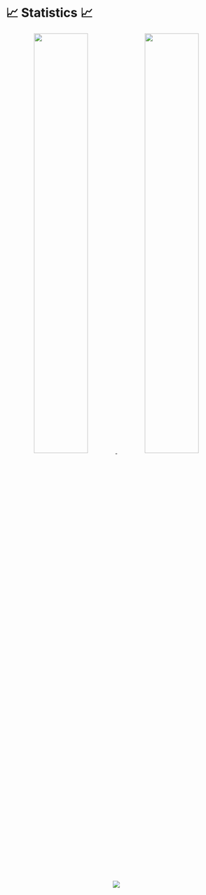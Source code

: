 # 📈 Statistics 📈
<p align="center">
  <a href="https://github.com/mrylund">
    <picture>
      <source media="(prefers-color-scheme: dark)" srcset="https://github-readme-stats.vercel.app/api?username=mrylund&count_private=true&show_icons=true&theme=github_dark&hide_title=true&card_width=420&hide_border=true">
      <img src="https://github-readme-stats.vercel.app/api?username=mrylund&count_private=true&show_icons=true&theme=default&hide_title=true&card_width=420&hide_border=true" width="49.5%"/>
    </picture>
    <picture>
      <source media="(prefers-color-scheme: dark)" srcset="https://github-readme-streak-stats.herokuapp.com/?user=mrylund&theme=github-dark-blue&hide_border=true&fire=f1ad51">
      <img src="https://github-readme-streak-stats.herokuapp.com/?user=mrylund&theme=github-light&stroke=424C58&ring=5195F1&currStreakNum=424C58&fire=f1ad51&sideNums=424C58&dates=677689&hide_border=true" width="49.5%"/>
    </picture>
    <picture>
      <source media="(prefers-color-scheme: dark)" srcset="https://activity-graph.herokuapp.com/graph?username=mrylund&theme=react-dark&hide_border=true&bg_color=0&color=FDFDFD&title_color=FDFDFD&line=5195F1&point=f1ad51">
      <img src="https://activity-graph.herokuapp.com/graph?username=mrylund&hide_border=true&bg_color=0&color=424C58&title_color=424C58&line=5195F1&point=f1ad51" />
    </picture>
</a>
</p>



<!--
**mrylund/mrylund** is a ✨ _special_ ✨ repository because its `README.md` (this file) appears on your GitHub profile.

Here are some ideas to get you started:

- 🔭 I’m currently working on ...
- 🌱 I’m currently learning ...
- 👯 I’m looking to collaborate on ...
- 🤔 I’m looking for help with ...
- 💬 Ask me about ...
- 📫 How to reach me: ...
- 😄 Pronouns: ...
- ⚡ Fun fact: ...
-->
